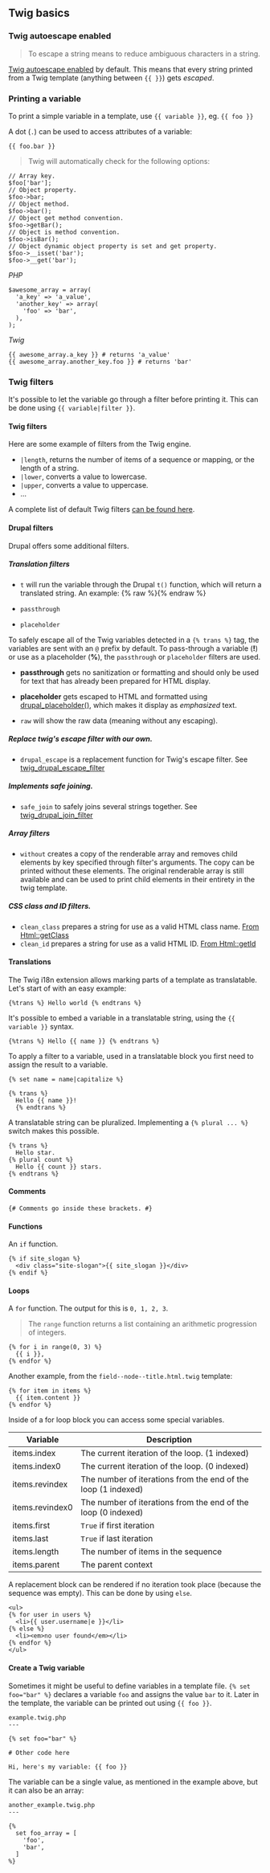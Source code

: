 ## Twig basics

### Twig autoescape enabled

> To escape a string means to reduce ambiguous characters in a string.

[Twig autoescape enabled](https://www.drupal.org/node/2296163) by default. This means that every string printed from a Twig template (anything between `{{ }}`) gets *escaped*.

### Printing a variable

To print a simple variable in a template, use `{{ variable }}`, eg. `{{ foo }}`

A dot (`.`) can be used to access attributes of a variable:

    {{ foo.bar }}

>    Twig will automatically check for the following options:

    // Array key.
    $foo['bar'];
    // Object property.
    $foo->bar;
    // Object method.
    $foo->bar();
    // Object get method convention.
    $foo->getBar();
    // Object is method convention.
    $foo->isBar();
    // Object dynamic object property is set and get property.
    $foo->__isset('bar');
    $foo->__get('bar');

*PHP*

    $awesome_array = array(
      'a_key' => 'a_value',
      'another_key' => array(
        'foo' => 'bar',
      ),
    );

*Twig*

    {{ awesome_array.a_key }} # returns 'a_value'
    {{ awesome_array.another_key.foo }} # returns 'bar'

### Twig filters

It's possible to let the variable go through a filter before printing it. This can be done using `{{ variable|filter }}`.


#### Twig filters

Here are some example of filters from the Twig engine.

- `|length`, returns the number of items of a sequence or mapping, or the length of a string.
- `|lower`, converts a value to lowercase.
- `|upper`, converts a value to uppercase.
- …

A complete list of default Twig filters [can be found here](http://twig.sensiolabs.org/doc/filters/index.html).

#### Drupal filters

Drupal offers some additional filters.

##### Translation filters

- `t` will run the variable through the Drupal `t()` function, which will return a translated string. An example:
{% raw %}<a href="{{ url('<front>') }}" title="{{ 'Home'|t }}" rel="home" class="site-logo"></a>{% endraw %}

- `passthrough`
- `placeholder`

To safely escape all of the Twig variables detected in a `{% trans %}` tag, the variables are sent with an `@` prefix by default. To pass-through a variable (**!**) or use as a placeholder (**%**), the `passthrough` or `placeholder` filters are used.

- **passthrough** gets no sanitization or formatting and should only be used for text that has already been prepared for HTML display.
- **placeholder** gets escaped to HTML and formatted using [drupal_placeholder()](https://api.drupal.org/api/drupal/core%21includes%21bootstrap.inc/function/drupal_placeholder/8), which makes it display as <em>emphasized</em> text.

- `raw` will show the raw data (meaning without any escaping).

##### Replace twig's escape filter with our own.

- `drupal_escape` is a replacement function for Twig's escape filter. See [twig_drupal_escape_filter](https://api.drupal.org/api/drupal/core!lib!Drupal!Core!Template!TwigExtension.php/function/TwigExtension%3A%3AescapeFilter/8)

##### Implements safe joining.

- `safe_join` to safely joins several strings together. See [twig_drupal_join_filter](https://api.drupal.org/api/drupal/core%21themes%21engines%21twig%21twig.engine/function/twig_drupal_join_filter/8)

##### Array filters

- `without` creates a copy of the renderable array and removes child elements by key specified through filter's arguments. The copy can be printed without these elements. The original renderable array is still available and can be used to print child elements in their entirety in the twig template.

##### CSS class and ID filters.

- `clean_class` prepares a string for use as a valid HTML class name. [From Html::getClass](https://api.drupal.org/api/drupal/core%21lib%21Drupal%21Component%21Utility%21Html.php/function/Html%3A%3AgetClass/8)
- `clean_id` prepares a string for use as a valid HTML ID. [From Html::getId](https://api.drupal.org/api/drupal/core%21lib%21Drupal%21Component%21Utility%21Html.php/function/Html%3A%3AgetId/8)

#### Translations

The Twig i18n extension allows marking parts of a template as translatable. Let's start of with an easy example:

  `{%trans %} Hello world {% endtrans %}`

It's possible to embed a variable in a translatable string, using the `{{ variable }}` syntax.

  `{%trans %} Hello {{ name }} {% endtrans %}`

To apply a filter to a variable, used in a translatable block you first need to assign the result to a variable.

    {% set name = name|capitalize %}

    {% trans %}
      Hello {{ name }}!
      {% endtrans %}

A translatable string can be pluralized. Implementing a `{% plural ... %}` switch makes this possible.

    {% trans %}
      Hello star.
    {% plural count %}
      Hello {{ count }} stars.
    {% endtrans %}

#### Comments

`{# Comments go inside these brackets. #}`

#### Functions

An `if` function.

    {% if site_slogan %}
      <div class="site-slogan">{{ site_slogan }}</div>
    {% endif %}

#### Loops

A `for` function. The output for this is `0, 1, 2, 3`.

> The `range` function returns a list containing an arithmetic progression of integers.

    {% for i in range(0, 3) %}
      {{ i }},
    {% endfor %}

Another example, from the `field--node--title.html.twig` template:

    {% for item in items %}
      {{ item.content }}
    {% endfor %}

Inside of a for loop block you can access some special variables.

| Variable       | Description                                                    |
|----------------|----------------------------------------------------------------|
| items.index     | The current iteration of the loop. (1 indexed)                |
| items.index0    | The current iteration of the loop. (0 indexed)                |
| items.revindex  | The number of iterations from the end of the loop (1 indexed) |
| items.revindex0 | The number of iterations from the end of the loop (0 indexed) |
| items.first     | `True` if first iteration                                       |
| items.last      | `True` if last iteration                                        |
| items.length    | The number of items in the sequence                           |
| items.parent    | The parent context                                            |

A replacement block can be rendered if no iteration took place (because the sequence was empty). This can be done by using `else`.

    <ul>
    {% for user in users %}
      <li>{{ user.username|e }}</li>
    {% else %}
      <li><em>no user found</em></li>
    {% endfor %}
    </ul>

#### Create a Twig variable

Sometimes it might be useful to define variables in a template file. `{% set foo="bar" %}` declares a variable `foo` and assigns the value `bar` to it. Later in the template, the variable can be printed out using `{{ foo }}`.

    example.twig.php
    ---

    {% set foo="bar" %}

    # Other code here

    Hi, here's my variable: {{ foo }}

The variable can be a single value, as mentioned in the example above, but it can also be an array:

    another_example.twig.php
    ---

    {%
      set foo_array = [
        'foo',
        'bar',
      ]
    %}
